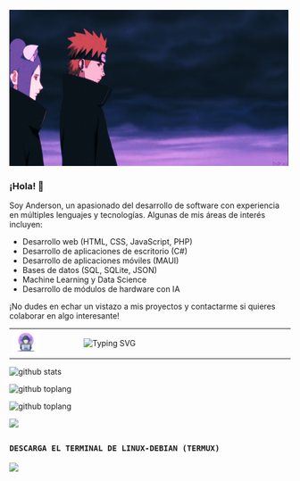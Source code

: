 <!--p align="center"><img style="width: 900px; margin: 0 auto; height: 700px; opacity: 0.5" src="imge.gif">


[![Typing SVG](https://readme-typing-svg.herokuapp.com?font=Fira+Code&pause=1000&center=FALSO&vCenter=FALSO&multiline=true&repeat=verdadero&random=FALSO&height=500&width=435&lines=▒▒▒▒▒▒▒▒▒▒▒▒▒▒▒▒▒▒▒▒▒▒▒▒▒▒▒▒▒▒▒▒▒▒▒▒▒▒▒▒▒▒▒▒;▒▒▒▒▒▒▒▒▒▒▒▒▒▒▒▒▒▒░░░░░░░░░░▒▒▒▒▒▒▒▒▒▒▒▒▒▒▒▒;▒▒▒▒▒▒▒▒▒▒▒▒▒░░░░░░░░░░░░░░░░░░░▒▒▒▒▒▒▒▒▒▒▒▒;▒▒▒▒▒▒▒▒▒▒░░░░░░░░░░░░░░░░░░░░░░░░░▒▒▒▒▒▒▒▒▒;▒▒▒▒▒▒▒▒░░░░░░░░░░░░░░░░░░░░░░░░░░░░░▒▒▒▒▒▒▒;▒▒▒▒▒▒░░░░░░░░░░░░░░░░░░░░░░░░░░░░░░▄░░▒▒▒▒▒;▒▒▒▒▒░░░░░░░░░░░░░░░░░░░░░░░░░░░░░░██▌░░▒▒▒▒;▒▒▒▒░░░░░░░░░░░░░░░░░░░░░░░░░░░▄▄███▀░░░░▒▒▒;▒▒▒░░░░░░░░░░░░░░░░░░░░░░░░░░░█████░▄█░░░░▒▒;▒▒░░░░░░░░░░░░░░░░░░░░░░░░░░▄████████▀░░░░▒▒;▒▒░░░░░░░░░░░░░░░░░░░░░░░░▄█████████░░░░░░░▒;▒░░░░░░░░░░░░░░░░░░░░░░░░░░▄███████▌░░░░░░░▒;▒░░░░░░░░░░░░░░░░░░░░░░░░▄█████████░░░░░░░░▒;▒░░░░░░░░░░░░░░░░░░░░░▄███████████▌░░░░░░░░▒;▒░░░░░░░░░░░░░░░▄▄▄▄██████████████▌░░░░░░░░▒;▒░░░░░░░░░░░▄▄███████████████████▌░░░░░░░░░▒;▒░░░░░░░░░▄██████████████████████▌░░░░░░░░░▒;▒░░░░░░░░████████████████████████░░░░░░░░░░▒;▒█░░░░░▐██████████▌░▀▀███████████░░░░░░░░░░▒;▐██░░░▄██████████▌░░░░░░░░░▀██▐█▌░░░░░░░░░▒▒;▒██████░█████████░░░░░░░░░░░▐█▐█▌░░░░░░░░░▒▒;▒▒▀▀▀▀░░░██████▀░░░░░░░░░░░░▐█▐█▌░░░░░░░░▒▒▒;▒▒▒▒▒░░░░▐█████▌░░░░░░░░░░░░▐█▐█▌░░░░░░░▒▒▒▒;▒▒▒▒▒▒░░░░███▀██░░░░░░░░░░░░░█░█▌░░░░░░▒▒▒▒▒;▒▒▒▒▒▒▒▒░▐██░░░██░░░░░░░░▄▄████████▄▒▒▒▒▒▒▒▒;▒▒▒▒▒▒▒▒▒██▌░░░░█▄░░░░░░▄███████████████████;▒▒▒▒▒▒▒▒▒▐██▒▒░░░██▄▄███████████████████████;▒▒▒▒▒▒▒▒▒▒▐██▒▒▄████████████████████████████;▒▒▒▒▒▒▒▒▒▒▄▄████████████████████████████████;████████████████████████████████████████████)(https://git.io/typing-svg)</p-->

![Descripción de la imagen](imge.gif)


### ¡Hola! 👋

Soy Anderson, un apasionado del desarrollo de software con experiencia en múltiples lenguajes y tecnologías. Algunas de mis áreas de interés incluyen:

- Desarrollo web (HTML, CSS, JavaScript, PHP)
- Desarrollo de aplicaciones de escritorio (C#)
- Desarrollo de aplicaciones móviles (MAUI)
- Bases de datos (SQL, SQLite, JSON)
- Machine Learning y Data Science
- Desarrollo de módulos de hardware con IA

¡No dudes en echar un vistazo a mis proyectos y contactarme si quieres colaborar en algo interesante!

<table border="0px" width="80%" align="center">
    <tr>
        <td border="0px" width="25%"><img width="40%" src="image1.webp"></td>
        <td border="0px" colspan="3" width="75%"><img src="http://readme-typing-svg.herokuapp.com?font=Delicious+Handrawn&pause=1000&color=F70000&width=1000&lines=Loading...............;Hola+👋👋;soy+asistente+de+Andi;que+opinas+de+tu+experiencia+x+aqui;comentanos+aqui+en+nuestras+redes+sociales+👇👇👇;no+te+pierdas+de+nuestros+nuevos+contenidos😁;aunque+no+subo+mucho+contenido+jeje;visitanos+en+WhatsApp+para+socializar😉" alt="Typing SVG" /></td>
    </tr>
</table>



<!--table border="0px" width="80%" align="center">
    <tr>
        <td border="0px" width="25%"><img width="70%" src="image1.webp"></td>
        <td border="0px" colspan="3" width="75%"></td>
    </tr>
</table-->
<!--div><table width="80%" align="center><tr>
	<td width="25%"></td>
	<td width="25%"><a href="https://wa.me/51914115990?text=*Hola%20estoy%20interesado%20en%20tu%20pagina%20web*" target="blanck"><img width="80px" height="80px" src="image1.png"></td>
	<td width="25%"><a href="https://youtu.be/CEcU_fRHO9Q" target="blanck"><img width="100px" height="100px" src="image2.jfif"></td>
	<td width="25%"><a href="https://www.tiktok.com/@andi94228?_r=1&_d=e4mah26d0icfl3&language=es&sec_uid=MS4wLjABAAAAWpV9mBNSPYhrLAgp4qPARxi56aPlDUC5gP0lTK_SUk2OK1nfLZvPQmAT2yBg_-uI&share_author_id=7113806546077172741&source=h5_m&u_code=e2e32cl2j4ff15&timestamp=1680752670&user_id=7113806546077172741&sec_user_id=MS4wLjABAAAAWpV9mBNSPYhrLAgp4qPARxi56aPlDUC5gP0lTK_SUk2OK1nfLZvPQmAT2yBg_-uI&utm_source=copy&utm_campaign=client_share&utm_medium=android&share_iid=7213403748473865989&share_link_id=fe2b9dcd-a891-40e5-8466-11752af987c4&share_app_id=1233&ugbiz_name=Account&ug_btm=b8727" target="blanck"><img width="100px" height="100px" src="image3.png"></td>
	<td width="25%"><a href="https://github.com/Andiquis" target="blanck"><img width="80px" height="80px" src="image4.jfif"></td></tr></table>
	</div-->

![github stats](https://github-readme-stats.vercel.app/api?username=Andiquis&show_icons=true&theme=chartreuse-dark)

![github toplang](https://github-readme-stats.vercel.app/api/top-langs/?username=Andiquis&layout=compact&theme=chartreuse-dark)

![github toplang](https://github-profile-trophy.vercel.app/?username=Andiquis&theme=monokai)

    
<a href="https://wa.me/51942287756"><img src="https://img.shields.io/badge/Consultas%20escribeme%20a%20mi%20WhatsApp-25D366?style=for-the-badge&logo=whatsapp&logoColor=white" /></a>
### `DESCARGA EL TERMINAL DE LINUX-DEBIAN (TERMUX)`
<a href="https://github.com/termux/termux-app/releases/download/v0.118.0/termux-app_v0.118.0+github-debug_universal.apk"><img src="https://img.shields.io/badge/DOWNLOAD_APK-25D366?style=for-the-badge&logo=github&logoColor=black" />

